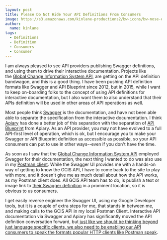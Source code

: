 ```yaml
---
layout: post
title: Please Do Not Hide Your API Definitions From Consumers
image: https://s3.amazonaws.com/kinlane-productions2/bw-icons/bw-nose-disguise.png
author:
  name: kinlane
tags:
  - Definitions
  - Definition
  - Consumers
  - Consumer
---
```

I am always pleased to see API providers publishing Swagger definitions, and using them to drive their interactive documentation. Projects like the [Global Change Information System API](http://data.globalchange.gov/), are getting on the API definition bandwagon, and this is a good thing. I have been pushing API definition formats like Swagger and API Blueprint since 2012, but in 2015, while I want to keep on-boarding folks to the concept of using API definitions for interactive documentation, but I also want them to also understand that their APIs definition will be used in other areas of API operations as well.

Most people think [Swagger](http://swagger.io) is the documentation, and have not been able able to separate the specification from the interactive documentation. I think [Apiary](http://apiary.ioo) has done a better job of this separation with the separation of [API Blueprint](http://apiblueprint.com) from Apiary. As an API provider, you may not have evolved to a full API-first level of operation, which is ok, but I encourage you to make your Swagger or API Blueprint definition as accessible as possible, so your API consumers can put to use in other ways--even if you don't have the time.

As soon as I saw that the [Global Change Information System API](http://data.globalchange.gov/) employed Swagger for their documentation, the next thing I wanted to do was also use in my [Postman client](https://www.getpostman.com/). While the Swagger UI provides me with a hands-on way of getting to know the GCIS API, I have to come back to the site to play with more, and it doesn't give me as much detail about how the API works, as my Postman client does. All GCIS API team has to do, is publish a text or image link to [their Swagger definition](/admin/blog/view-source:http:/data.globalchange.gov/api_reference.json) in a prominent location, so it is obvious to us consumers.

I get easily reverse engineer the Swagger UI, using my Google Developer tools, but it is a couple of extra steps for me, that stands in between me, and making calls to the GCIS API in my local Postman Client. Interactive API documentation via Swagger and Apiary has significantly moved the API definition conversation forward, but [just like we should be thinking beyond just language specific clients, we also need to be enabling our API consumers to speak the formats popular HTTP clients like Postman speak](http://apievangelist.com/2015/08/28/thinking-beyond-just-language-specific-clients-and-also-speaking-the-formats-popular-http-clients-are-using/).